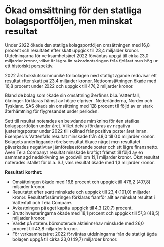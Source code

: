 # Ökad omsättning för den statliga bolagsportföljen, men minskat resultat

Under 2022 ökade den statliga bolagsportföljen omsättningen med 16,8 procent och resultatet efter skatt uppgick till 23,4 miljarder kronor. Utdelningarna för verksamhetsåret 2022 förväntas uppgå till cirka 23,0 miljarder kronor, vilket är lägre än rekordnoteringen från fjolåret men hög ur ett historiskt perspektiv.

2022 års bokslutskommuniké för bolagen med statligt ägande redovisar ett resultat efter skatt på 23,4 miljarder kronor. Nettoomsättningen ökade med 16,8 procent under 2022 och uppgick till 476,2 miljarder kronor.

Bland de bolag som ökade sin omsättning återfinns bl.a. Vattenfall, ökningen förklaras främst av högre elpriser i Nederländerna, Norden och Tyskland. SAS ökade sin omsättning med 128 procent till följd av en stark återhämtning för flygresandet under perioden.

Sett till resultat noterades en betydande minskning för den statliga bolagsportföljen under året. Vilket delvis förklaras av negativa justeringsposter under 2022 till skillnad från positiva poster året innan. Exempelvis Vattenfalls resultat minskade från 48,0 till 0,0 miljarder kronor. Bolagets underliggande rörelseresultat ökade något men resultatet påverkades negativt av jämförelsestörande poster och ett lägre finansnetto. Även Telia Companys resultat minskade kraftigt främst till följd av en sammanlagd nedskrivning av goodwill om 19,1 miljarder kronor. Ökat resultat noterades istället för bl.a. SJ, vars resultat ökade med 1,3 miljarder kronor.

**Resultat i korthet:**

* Omsättningen ökade med 16,8 procent och uppgick till 476,2 (407,8) miljarder kronor.
* Resultatet efter skatt minskade och uppgick till 23,4 (101,0) miljarder kronor. Resultatförsämringen förklaras framför allt av minskat resultat i Vattenfall och Telia Company.
* Avkastningen på eget kapital uppgick till 4,3 (20,7) procent.
* Bruttoinvesteringarna ökade med 18,1 procent och uppgick till 57,3 (48,5) miljarder kronor.
* Värdet på statens börsnoterade aktieinnehav minskade med 26,0 procent till 43,8 miljarder kronor.
* För verksamhetsåret 2022 förväntas utdelningarna från de statligt ägda bolagen uppgå till cirka 23,0 (49,7) miljarder kronor.
